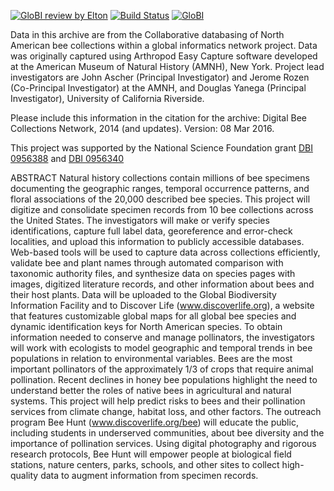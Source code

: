 [![GloBI review by Elton](https://github.com/globalbioticinteractions/AEC-DBCNet/actions/workflows/review.yml/badge.svg)](https://github.com/globalbioticinteractions/AEC-DBCNet/actions) [![Build Status](https://app.travis-ci.com/globalbioticinteractions/AEC-DBCNet.svg)](https://app.travis-ci.com/globalbioticinteractions/AEC-DBCNet)  [![GloBI](https://api.globalbioticinteractions.org/interaction.svg?accordingTo=globi:globalbioticinteractions/AEC-DBCNet)](https://globalbioticinteractions.org/?accordingTo=globi:globalbioticinteractions/AEC-DBCNet) 


Data in this archive are from the Collaborative databasing of North American bee collections within a global informatics network project. Data was originally captured using Arthropod Easy Capture software developed at the American Museum of Natural History (AMNH), New York. Project lead investigators are John  Ascher (Principal Investigator) and Jerome  Rozen (Co-Principal Investigator) at the AMNH, and Douglas Yanega (Principal Investigator), University of California Riverside.

Please include this information in the citation for the archive: Digital Bee Collections Network, 2014 (and updates). Version: 08 Mar 2016. 

This project was supported by the National Science Foundation grant [DBI 0956388](https://nsf.gov/awardsearch/showAward?AWD_ID=0956388) and [DBI 0956340](https://nsf.gov/awardsearch/showAward?AWD_ID=0956340)


ABSTRACT
Natural history collections contain millions of bee specimens documenting the geographic ranges, temporal occurrence patterns, and floral associations of the 20,000 described bee species. This project will digitize and consolidate specimen records from 10 bee collections across the United States. The investigators will make or verify species identifications, capture full label data, georeference and error-check localities, and upload this information to publicly accessible databases. Web-based tools will be used to capture data across collections efficiently, validate bee and plant names through automated comparison with taxonomic authority files, and synthesize data on species pages with images, digitized literature records, and other information about bees and their host plants. Data will be uploaded to the Global Biodiversity Information Facility and to Discover Life (www.discoverlife.org), a website that features customizable global maps for all global bee species and dynamic identification keys for North American species. To obtain information needed to conserve and manage pollinators, the investigators will work with ecologists to model geographic and temporal trends in bee populations in relation to environmental variables. Bees are the most important pollinators of the approximately 1/3 of crops that require animal pollination. Recent declines in honey bee populations highlight the need to understand better the roles of native bees in agricultural and natural systems. This project will help predict risks to bees and their pollination services from climate change, habitat loss, and other factors. The outreach program Bee Hunt (www.discoverlife.org/bee) will educate the public, including students in underserved communities, about bee diversity and the importance of pollination services. Using digital photography and rigorous research protocols, Bee Hunt will empower people at biological field stations, nature centers, parks, schools, and other sites to collect high-quality data to augment information from specimen records.
